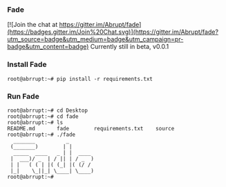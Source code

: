 ### Fade

[![Join the chat at https://gitter.im/Abrupt/fade](https://badges.gitter.im/Join%20Chat.svg)](https://gitter.im/Abrupt/fade?utm_source=badge&utm_medium=badge&utm_campaign=pr-badge&utm_content=badge)
Currently still in beta, v0.0.1

### Install Fade
```
root@abrrupt:~# pip install -r requirements.txt
```
### Run Fade
```
root@abrrupt:~# cd Desktop
root@abrrupt:~# cd fade
root@abrrupt:~# ls
README.md		fade		requirements.txt	source
root@abrrupt:~# ./fade
  _______          _       
 (_______)        | |        
  _____  ____   _ | |  ____  
 |  ___)/ _  | / || | / _  ) 
 | |   ( ( | |( (_| |( (/ /  
 |_|    \_||_| \____| \____)
root@abrrupt:~# 
```